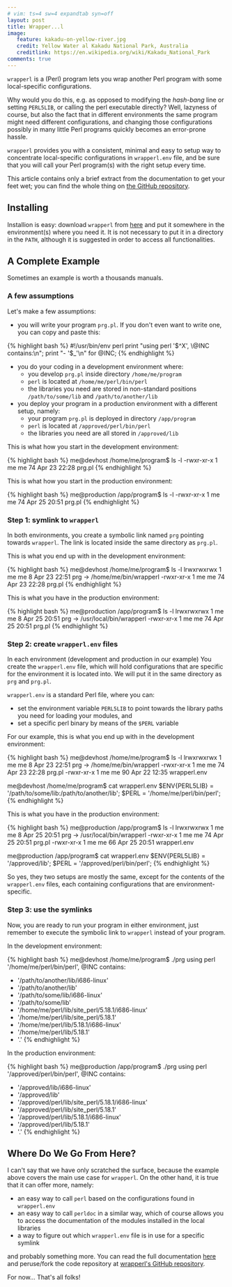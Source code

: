 ```yaml
---
# vim: ts=4 sw=4 expandtab syn=off
layout: post
title: Wrapper...l
image:
   feature: kakadu-on-yellow-river.jpg
   credit: Yellow Water al Kakadu National Park, Australia
   creditlink: https://en.wikipedia.org/wiki/Kakadu_National_Park
comments: true
---
```


`wrapperl` is a (Perl) program lets you wrap another Perl program
with some local-specific configurations.

Why would you do this, e.g. as opposed to modifying the
_hash-bang_ line or setting `PERL5LIB`, or calling the perl
executable directly? Well, lazyness of course, but also the fact
that in different environments the same program might need different
configurations, and changing those configurations possibly in many
little Perl programs quickly becomes an error-prone hassle.

`wrapperl` provides you with a consistent, minimal and easy to setup
way to concentrate local-specific configurations in 
`wrapperl.env` file, and be sure
that you will call your Perl program(s) with the right setup every time.

This article contains only a brief extract from the documentation to
get your feet wet; you can find the whole thing on
[the GitHub repository][ghrepo].

[ghrepo]: https://github.com/polettix/wrapperl

## Installing

Installion is easy: download `wrapperl` from [here][rawcode]
and put it somewhere in the environment(s) where you need it. It is not
necessary to put it in a directory in the `PATH`, although it is
suggested in order to access all functionalities.

[rawcode]: https://raw.githubusercontent.com/polettix/wrapperl/master/wrapperl

## A Complete Example

Sometimes an example is worth a thousands manuals.

### A few assumptions

Let's make a few assumptions:

- you will write your program `prg.pl`. If
you don't even want to write one, you can copy and paste this:

{% highlight bash %}
#!/usr/bin/env perl
print "using perl '$^X', \@INC contains:\n";
print "- '$_'\n" for @INC;
{% endhighlight %}

- you do your coding in a development environment where:
    - you develop `prg.pl` inside directory `/home/me/program`
    - `perl` is located at `/home/me/perl/bin/perl`
    - the libraries you need are stored in non-standard positions
    `/path/to/some/lib` and `/path/to/another/lib`
- you deploy your program in a production environment with a different
  setup, namely:
    - your program `prg.pl` is deployed in directory `/app/program`
    - `perl` is located at `/approved/perl/bin/perl`
    - the libraries you need are all stored in `/approved/lib`

This is what how you start in the development environment:

{% highlight bash %}
me@devhost /home/me/program$ ls -l
-rwxr-xr-x 1 me me 74 Apr 23 22:28 prg.pl
{% endhighlight %}

This is what how you start in the production environment:

{% highlight bash %}
me@production /app/program$ ls -l
-rwxr-xr-x 1 me me 74 Apr 25 20:51 prg.pl
{% endhighlight %}

### Step 1: symlink to `wrapperl`

In both environments, you create a symbolic link named `prg`
pointing towards `wrapperl`. The link is located inside the same
directory as `prg.pl`.

This is what you end up with in the development environment:

{% highlight bash %}
me@devhost /home/me/program$ ls -l
lrwxrwxrwx 1 me me  8 Apr 23 22:51 prg -> /home/me/bin/wrapperl
-rwxr-xr-x 1 me me 74 Apr 23 22:28 prg.pl
{% endhighlight %}

This is what you have in the production environment:

{% highlight bash %}
me@production /app/program$ ls -l
lrwxrwxrwx 1 me me  8 Apr 25 20:51 prg -> /usr/local/bin/wrapperl
-rwxr-xr-x 1 me me 74 Apr 25 20:51 prg.pl
{% endhighlight %}

### Step 2: create `wrapperl.env` files

In each environment (development and production in our example)
You create the `wrapperl.env` file, which will hold configurations
that are specific for the environment it is located into.
We will put it in the same directory as `prg` and `prg.pl`.

`wrapperl.env` is a standard Perl file, where you can:

* set the environment variable `PERL5LIB` to point towards the
  library paths you need for loading your modules, and
* set a specific perl binary by means of the `$PERL` variable

For our example, this is what you end up with in the development
environment:

{% highlight bash %}
me@devhost /home/me/program$ ls -l
lrwxrwxrwx 1 me me  8 Apr 23 22:51 prg -> /home/me/bin/wrapperl
-rwxr-xr-x 1 me me 74 Apr 23 22:28 prg.pl
-rwxr-xr-x 1 me me 90 Apr 22 12:35 wrapperl.env

me@devhost /home/me/program$ cat wrapperl.env
$ENV{PERL5LIB} = '/path/to/some/lib:/path/to/another/lib';
$PERL = '/home/me/perl/bin/perl';
{% endhighlight %}

This is what you have in the production environment:

{% highlight bash %}
me@production /app/program$ ls -l
lrwxrwxrwx 1 me me  8 Apr 25 20:51 prg -> /usr/local/bin/wrapperl
-rwxr-xr-x 1 me me 74 Apr 25 20:51 prg.pl
-rwxr-xr-x 1 me me 66 Apr 25 20:51 wrapperl.env

me@production /app/program$ cat wrapperl.env
$ENV{PERL5LIB} = '/approved/lib';
$PERL = '/approved/perl/bin/perl';
{% endhighlight %}

So yes, they two setups are mostly the same, except for the contents
of the `wrapperl.env` files, each containing configurations that
are environment-specific.

### Step 3: use the symlinks

Now, you are ready to run your program in either environment, just
remember to execute the symbolic link to `wrapperl` instead of your
program.

In the development environment:

{% highlight bash %}
me@devhost /home/me/program$ ./prg
using perl '/home/me/perl/bin/perl', @INC contains:
- '/path/to/another/lib/i686-linux'
- '/path/to/another/lib'
- '/path/to/some/lib/i686-linux'
- '/path/to/some/lib'
- '/home/me/perl/lib/site_perl/5.18.1/i686-linux'
- '/home/me/perl/lib/site_perl/5.18.1'
- '/home/me/perl/lib/5.18.1/i686-linux'
- '/home/me/perl/lib/5.18.1'
- '.'
{% endhighlight %}

In the production environment:

{% highlight bash %}
me@production /app/program$ ./prg
using perl '/approved/perl/bin/perl', @INC contains:
- '/approved/lib/i686-linux'
- '/approved/lib'
- '/approved/perl/lib/site_perl/5.18.1/i686-linux'
- '/approved/perl/lib/site_perl/5.18.1'
- '/approved/perl/lib/5.18.1/i686-linux'
- '/approved/perl/lib/5.18.1'
- '.'
{% endhighlight %}

## Where Do We Go From Here?

I can't say that we have only scratched the surface, because the
example above covers the main use case for `wrapperl`. On the other
hand, it is true that it can offer more, namely:

* an easy way to call `perl` based on the configurations found
  in `wrapperl.env`
* an easy way to call `perldoc` in a similar way, which of course
  allows you to access the documentation of the modules installed
  in the local libraries
* a way to figure out which `wrapperl.env` file is in use for a
  specific symlink

and probably something more. You can read the full documentation
[here][polettix] and peruse/fork the code repository
at [wrapperl's GitHub repository][ghrepo].

[polettix]: http://wrapperl.polettix.it

For now... That's all folks!
